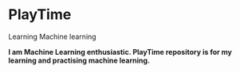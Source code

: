 # PlayTime
Learning Machine learning

<b>I am Machine Learning enthusiastic. PlayTime repository is for my learning and practising machine learning. <b>
